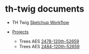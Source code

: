 # th-twig documents

- TH Twig [Sketchup Workflow](./sketchup)

- [Projects](../projects.md)
  - Trees AES [2478-120th-52659](../2478-120th-52659/)
  - Trees AES [2484-120th-52659](../2484-120th-52659/)
